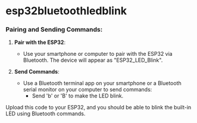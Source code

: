# esp32bluetoothledblink
### Pairing and Sending Commands:

1. **Pair with the ESP32**:
   - Use your smartphone or computer to pair with the ESP32 via Bluetooth. The device will appear as "ESP32_LED_Blink".

2. **Send Commands**:
   - Use a Bluetooth terminal app on your smartphone or a Bluetooth serial monitor on your computer to send commands:
     - Send 'b' or 'B' to make the LED blink.

Upload this code to your ESP32, and you should be able to blink the built-in LED using Bluetooth commands.
